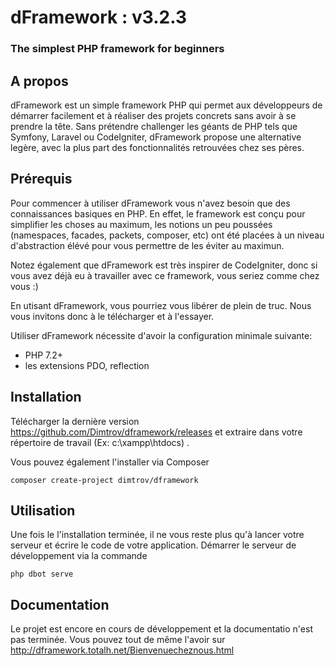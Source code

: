 # dFramework : v3.2.3 

### The simplest PHP framework for beginners 



## A propos

dFramework est un simple framework PHP qui permet aux développeurs de démarrer facilement et à réaliser des projets concrets sans avoir à se prendre la tête. Sans prétendre challenger les géants de PHP tels que Symfony, Laravel ou CodeIgniter, dFramework propose une alternative legère, avec la plus part des fonctionnalités retrouvées chez ses pères.

## Prérequis

Pour commencer à utiliser dFramework vous n'avez besoin que des connaissances basiques en PHP. En effet, le framework est conçu pour simplifier les choses au maximum, les notions un peu poussées (namespaces, facades, packets, composer, etc) ont été placées à un niveau d'abstraction élévé pour vous permettre de les éviter au maximun.

Notez également que dFramework est très inspirer de CodeIgniter, donc si vous avez déjà eu à travailler avec ce framework, vous seriez comme chez vous :)

En utisant dFramework, vous pourriez vous libérer de plein de truc. Nous vous invitons donc à le télécharger et à l'essayer.

Utiliser dFramework nécessite d'avoir la configuration minimale suivante:

- PHP 7.2+
- les extensions PDO, reflection

## Installation

Télécharger la dernière version https://github.com/Dimtrov/dframework/releases et extraire dans votre répertoire de travail (Ex: c:\xampp\htdocs) .

Vous pouvez également l'installer via Composer

```
composer create-project dimtrov/dframework
```

## Utilisation

Une fois le l'installation terminée, il ne vous reste plus qu'à lancer votre serveur et écrire le code de votre application. Démarrer le serveur de développement via la commande

```
php dbot serve
```

## Documentation

Le projet est encore en cours de développement et la documentatio n'est pas terminée. Vous pouvez tout de même l'avoir sur http://dframework.totalh.net/Bienvenuecheznous.html